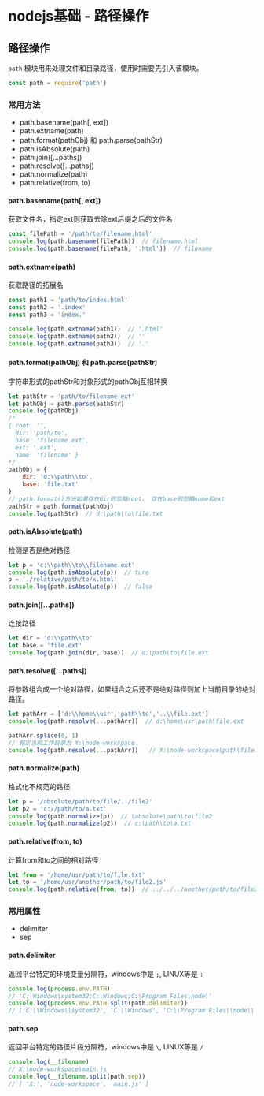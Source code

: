 # nodejs基础 - 路径操作
## 路径操作
`path` 模块用来处理文件和目录路径，使用时需要先引入该模块。
```js
const path = require('path')
```
### 常用方法
- path.basename(path[, ext])
- path.extname(path)
- path.format(pathObj) 和 path.parse(pathStr)
- path.isAbsolute(path)
- path.join([...paths])
- path.resolve([...paths])
- path.normalize(path)
- path.relative(from, to)


#### path.basename(path[, ext])
获取文件名，指定ext则获取去除ext后缀之后的文件名
```js
const filePath = '/path/to/filename.html'
console.log(path.basename(filePath))  // filename.html
console.log(path.basename(filePath, '.html'))  // filename
```

#### path.extname(path)
获取路径的拓展名
```js
const path1 = 'path/to/index.html'
const path2 = '.index'
const path3 = 'index.'

console.log(path.extname(path1))  // '.html'
console.log(path.extname(path2))  // ''
console.log(path.extname(path3))  // '.'
```

#### path.format(pathObj) 和 path.parse(pathStr)
字符串形式的pathStr和对象形式的pathObj互相转换
```js
let pathStr = 'path/to/filename.ext'
let pathObj = path.parse(pathStr)
console.log(pathObj)
/*
{ root: '',
  dir: 'path/to',
  base: 'filename.ext',
  ext: '.ext',
  name: 'filename' }
*/
pathObj = {
    dir: 'd:\\path\\to',
    base: 'file.txt'
}
// path.format()方法如果存在dir则忽略root， 存在base则忽略name和ext
pathStr = path.format(pathObj)  
console.log(pathStr)  // d:\path\to\file.txt
```

#### path.isAbsolute(path)
检测是否是绝对路径
```js
let p = 'c:\\path\\to\\filename.ext'
console.log(path.isAbsolute(p))  // ture
p = './relative/path/to/x.html'
console.log(path.isAbsolute(p))  // false
```

#### path.join([...paths])
连接路径
```js
let dir = 'd:\\path\\to'
let base = 'file.ext'
console.log(path.join(dir, base))  // d:\path\to\file.ext
```

#### path.resolve([...paths])
将参数组合成一个绝对路径，如果组合之后还不是绝对路径则加上当前目录的绝对路径。
```js
let pathArr = ['d:\\home\\usr','path\\to','..\\file.ext']
console.log(path.resolve(...pathArr))  // d:\home\usr\path\file.ext

pathArr.splice(0, 1)
// 假定当前工作目录为 X:\node-workspace
console.log(path.resolve(...pathArr))   // X:\node-workspace\path\file.ext
```

#### path.normalize(path)
格式化不规范的路径
```js
let p = '/absolute/path/to/file/../file2'
let p2 = 'c://path/to/a.txt'
console.log(path.normalize(p))  // \absolute\path\to\file2
console.log(path.normalize(p2))  // c:\path\to\a.txt
```

#### path.relative(from, to)
计算from和to之间的相对路径
```js
let from = '/home/usr/path/to/file.txt'
let to = '/home/usr/another/path/to/file2.js'
console.log(path.relative(from, to))  // ../../../another/path/to/file2.js
```

### 常用属性
- delimiter 
- sep

#### path.delimiter
返回平台特定的环境变量分隔符，windows中是 `;`, LINUX等是 `:`
```js
console.log(process.env.PATH)  
// 'C:\Windows\system32;C:\Windows;C:\Program Files\node\'
console.log(process.env.PATH.split(path.delimiter))
// ['C:\\Windows\\system32', 'C:\\Windows', 'C:\\Program Files\\node\\']
```

#### path.sep
返回平台特定的路径片段分隔符，windows中是 `\`, LINUX等是 `/`
```js
console.log(__filename)
// X:\node-workspace\main.js
console.log(__filename.split(path.sep))
// [ 'X:', 'node-workspace', 'main.js' ]
```
